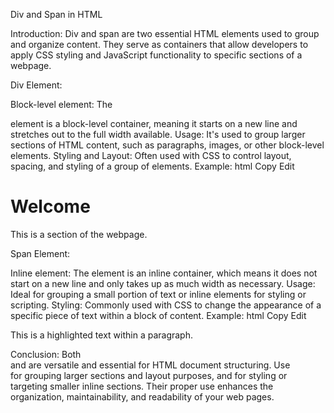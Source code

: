 Div and Span in HTML

Introduction: Div and span are two essential HTML elements used to group and organize content. They serve as containers that allow developers to apply CSS styling and JavaScript functionality to specific sections of a webpage.

Div Element:

Block-level element: The <div> element is a block-level container, meaning it starts on a new line and stretches out to the full width available.
Usage: It's used to group larger sections of HTML content, such as paragraphs, images, or other block-level elements.
Styling and Layout: Often used with CSS to control layout, spacing, and styling of a group of elements.
Example:
html
Copy
Edit
<div class="container">
    <h1>Welcome</h1>
    <p>This is a section of the webpage.</p>
</div>
Span Element:

Inline element: The <span> element is an inline container, which means it does not start on a new line and only takes up as much width as necessary.
Usage: Ideal for grouping a small portion of text or inline elements for styling or scripting.
Styling: Commonly used with CSS to change the appearance of a specific piece of text within a block of content.
Example:
html
Copy
Edit
<p>This is a <span class="highlight">highlighted text</span> within a paragraph.</p>
Conclusion: Both <div> and <span> are versatile and essential for HTML document structuring. Use <div> for grouping larger sections and layout purposes, and <span> for styling or targeting smaller inline sections. Their proper use enhances the organization, maintainability, and readability of your web pages.

